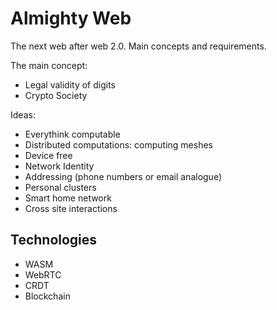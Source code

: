 # Almighty Web

The next web after web 2.0. Main concepts and requirements.

The main concept:

* Legal validity of digits
* Crypto Society

Ideas:

* Everythink computable
* Distributed computations: computing meshes
* Device free
* Network Identity
* Addressing (phone numbers or email analogue)
* Personal clusters
* Smart home network
* Cross site interactions


## Technologies

* WASM
* WebRTC
* CRDT
* Blockchain
